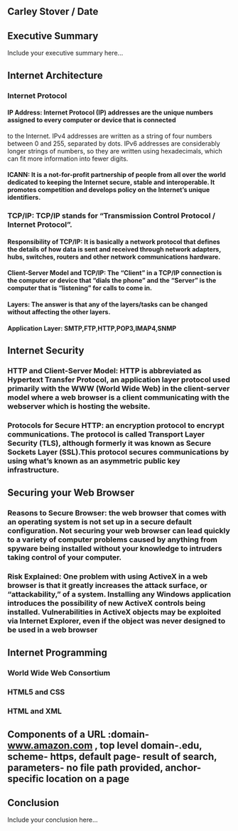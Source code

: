 ## Carley Stover / Date

## Executive Summary 
Include your executive summary here...

## Internet Architecture
### Internet Protocol
#### IP Address: Internet Protocol (IP) addresses are the unique numbers assigned to every computer or device that is connected 
to the Internet. IPv4 addresses are written as a string of four numbers between 0 and 255, separated by dots. IPv6 addresses are considerably longer strings of numbers, so they are written using hexadecimals, which can fit more information into fewer digits. 
#### ICANN: It is a not-for-profit partnership of people from all over the world dedicated to keeping the Internet secure, stable and interoperable. It promotes competition and develops policy on the Internet’s unique identifiers.

### TCP/IP: TCP/IP stands for “Transmission Control Protocol / Internet Protocol”. 
#### Responsibility of TCP/IP: It is basically a network protocol that defines the details of how data is sent and received through network adapters, hubs, switches, routers and other network communications hardware. 
#### Client-Server Model and TCP/IP: The “Client” in a TCP/IP connection is the computer or device that “dials the phone” and the “Server” is the computer that is “listening” for calls to come in.  
#### Layers: The answer is that any of the layers/tasks can be changed without affecting the other layers.
#### Application Layer: SMTP,FTP,HTTP,POP3,IMAP4,SNMP

## Internet Security
### HTTP and Client-Server Model: HTTP is abbreviated as Hypertext Transfer Protocol, an application layer protocol used primarily with the WWW (World Wide Web) in the client-server model where a web browser is a client communicating with the webserver which is hosting the website. 
### Protocols for Secure HTTP: an encryption protocol to encrypt communications. The protocol is called Transport Layer Security (TLS), although formerly it was known as Secure Sockets Layer (SSL).This protocol secures communications by using what’s known as an asymmetric public key infrastructure.

## Securing your Web Browser
### Reasons to Secure Browser: the web browser that comes with an operating system is not set up in a secure default configuration. Not securing your web browser can lead quickly to a variety of computer problems caused by anything from spyware being installed without your knowledge to intruders taking control of your computer.
### Risk Explained: One problem with using ActiveX in a web browser is that it greatly increases the attack surface, or “attackability,” of a system. Installing any Windows application introduces the possibility of new ActiveX controls being installed. Vulnerabilities in ActiveX objects may be exploited via Internet Explorer, even if the object was never designed to be used in a web browser

## Internet Programming
### World Wide Web Consortium
### HTML5 and CSS
### HTML and XML

## Components of a URL :domain- www.amazon.com , top level domain-.edu, scheme- https, default page- result of search, parameters- no file path provided, anchor- specific location on a page 

## Conclusion
Include your conclusion here...
